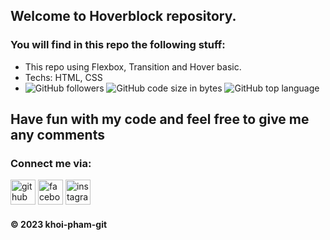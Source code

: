 ## Welcome to Hoverblock repository. 

### You will find in this repo the following stuff: 
* This repo using Flexbox, Transition and Hover basic.
* Techs: HTML, CSS
* ![GitHub followers](https://img.shields.io/github/followers/khoi-pham-git?style=social) ![GitHub code size in bytes](https://img.shields.io/github/languages/code-size/khoi-pham-git/ProjectCSharp?style=plastic) ![GitHub top language](https://img.shields.io/github/languages/top/khoi-pham-git/hoverblock?color=%23239120&logo=C%20Sharp&style=plastic)


## Have fun with my code and feel free to give me any comments

### Connect me via:
[<img src='https://cdn.jsdelivr.net/npm/simple-icons@3.0.1/icons/github.svg' alt='github' height='40'>](https://github.com/khoi-pham-git)  [<img src='https://cdn.jsdelivr.net/npm/simple-icons@3.0.1/icons/facebook.svg' alt='facebook' height='40'>](https://www.facebook.com/im.khoipham)  [<img src='https://cdn.jsdelivr.net/npm/simple-icons@3.0.1/icons/instagram.svg' alt='instagram' height='40'>](https://www.instagram.com/im.khoii/)  

#### © 2023 khoi-pham-git
 
